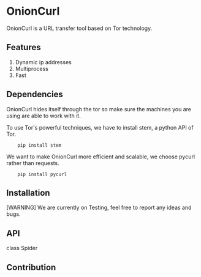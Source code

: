 # OnionCurl
OnionCurl is a URL transfer tool based on Tor technology.

## Features
1. Dynamic ip addresses
2. Multiprocess
3. Fast 

## Dependencies
OnionCurl hides itself through the tor so make sure the machines you are using are able to work with it.

To use Tor's powerful techniques, we have to install stem, a python API of Tor.
```
    pip install stem
```

We want to make OnionCurl more efficient and scalable, we choose pycurl rather than requests.
```
    pip install pycurl
```


## Installation

[WARNING] We are currently on Testing, feel free to report any ideas and bugs.

## API
class Spider


## Contribution








